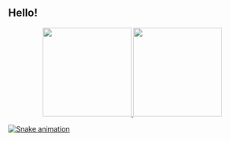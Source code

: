 ## Hello!

<div align="center">
  <a href="https://github.com/jonasccosta">
  <img height="180em" src="https://github-readme-stats.vercel.app/api?username=jonasccosta&show_icons=true&theme=midnight-purple&include_all_commits=true&count_private=true"/>
  <img height="180em" src="https://github-readme-stats.vercel.app/api/top-langs/?username=jonasccosta&layout=compact&langs_count=7&theme=midnight-purple"/>
</div>
  
  ![Snake animation](https://github.com/jonasccosta/jonasccosta/blob/output/github-contribution-grid-snake.svg)
